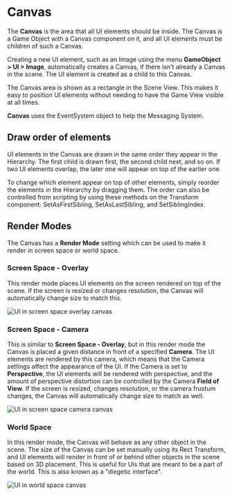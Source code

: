 Canvas
======
The __Canvas__ is the area that all UI elements should be inside. The Canvas is a Game Object with a Canvas component on it, and all UI elements must be children of such a Canvas.

Creating a new UI element, such as an Image using the menu __GameObject > UI > Image__, automatically creates a Canvas, if there isn't already a Canvas in the scene. The UI element is created as a child to this Canvas.

The Canvas area is shown as a rectangle in the Scene View. This makes it easy to position UI elements without needing to have the Game View visible at all times.

__Canvas__ uses the EventSystem object to help the Messaging System. 

## Draw order of elements

UI elements in the Canvas are drawn in the same order they appear in the Hierarchy. The first child is drawn first, the second child next, and so on. If two UI elements overlap, the later one will appear on top of the earlier one.

To change which element appear on top of other elements, simply reorder the elements in the Hierarchy by dragging them. The order can also be controlled from scripting by using these methods on the Transform component: SetAsFirstSibling, SetAsLastSibling, and SetSiblingIndex.


## Render Modes

The Canvas has a __Render Mode__ setting which can be used to make it render in screen space or world space.


### Screen Space - Overlay
This render mode places UI elements on the screen rendered on top of the scene. If the screen is resized or changes resolution, the Canvas will automatically change size to match this.

![UI in screen space overlay canvas](../uploads/Main/GUI_Canvas_Screenspace_Overlay.png)


### Screen Space - Camera
This is similar to __Screen Space - Overlay__, but in this render mode the Canvas is placed a given distance in front of a specified __Camera__. The UI elements are rendered by this camera, which means that the Camera settings affect the appearance of the UI. If the Camera is set to __Perspective__, the UI elements will be rendered with perspective, and the amount of perspective distortion can be controlled by the Camera __Field of View__. If the screen is resized, changes resolution, or the camera frustum changes, the Canvas will automatically change size to match as well.

![UI in screen space camera canvas](../uploads/Main/GUI_Canvas_Screenspace_Camera.png)


### World Space
In this render mode, the Canvas will behave as any other object in the scene. The size of the Canvas can be set manually using its Rect Transform, and UI elements will render in front of or behind other objects in the scene based on 3D placement. This is useful for UIs that are meant to be a part of the world. This is also known as a "diegetic interface".

![UI in world space canvas](../uploads/Main/GUI_Canvas_Worldspace.png)

